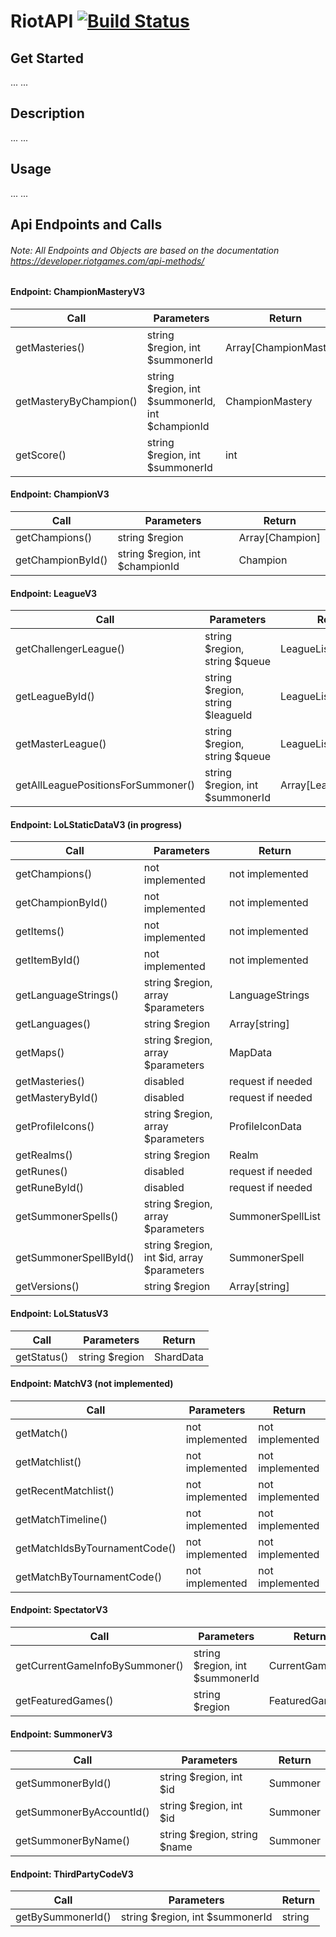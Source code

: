 # RiotAPI [![Build Status](https://travis-ci.org/Phil404/RiotAPI.svg?branch=master)](https://travis-ci.org/Phil404/RiotAPI)

## Get Started

...
...

## Description
...
...

## Usage
...
...

## Api Endpoints and Calls
###### Note: All Endpoints and Objects are based on the documentation https://developer.riotgames.com/api-methods/
#### Endpoint: ChampionMasteryV3
Call | Parameters | Return
---- | ---------- | ------
getMasteries() | string $region, int $summonerId | Array[ChampionMastery]
getMasteryByChampion() | string $region, int $summonerId, int $championId | ChampionMastery
getScore() | string $region, int $summonerId | int

#### Endpoint: ChampionV3
Call | Parameters | Return
---- | ---------- | ------
getChampions() | string $region | Array[Champion]
getChampionById() | string $region, int $championId | Champion

#### Endpoint: LeagueV3
Call | Parameters | Return
---- | ---------- | ------
getChallengerLeague() | string $region, string $queue | LeagueList
getLeagueById() | string $region, string $leagueId | LeagueList
getMasterLeague() | string $region, string $queue | LeagueList
getAllLeaguePositionsForSummoner() | string $region, int $summonerId | Array[LeaguePosition]

#### Endpoint: LoLStaticDataV3 (in progress)
Call | Parameters | Return
---- | ---------- | ------
getChampions() | not implemented | not implemented
getChampionById() | not implemented | not implemented
getItems() | not implemented | not implemented
getItemById() | not implemented | not implemented
getLanguageStrings() | string $region, array $parameters | LanguageStrings
getLanguages() | string $region | Array[string]
getMaps() | string $region, array $parameters | MapData
getMasteries() | disabled | request if needed
getMasteryById() | disabled | request if needed
getProfileIcons() | string $region, array $parameters | ProfileIconData
getRealms() | string $region | Realm
getRunes() | disabled | request if needed
getRuneById() | disabled | request if needed
getSummonerSpells() | string $region, array $parameters | SummonerSpellList
getSummonerSpellById() | string $region, int $id, array $parameters | SummonerSpell
getVersions() | string $region | Array[string]

#### Endpoint: LoLStatusV3
Call | Parameters | Return
---- | ---------- | ------
getStatus() | string $region | ShardData

#### Endpoint: MatchV3 (not implemented)
Call | Parameters | Return
---- | ---------- | ------
getMatch() | not implemented | not implemented
getMatchlist() | not implemented | not implemented
getRecentMatchlist() | not implemented | not implemented
getMatchTimeline() | not implemented | not implemented
getMatchIdsByTournamentCode() | not implemented | not implemented
getMatchByTournamentCode() | not implemented | not implemented

#### Endpoint: SpectatorV3
Call | Parameters | Return
---- | ---------- | ------
getCurrentGameInfoBySummoner() | string $region, int $summonerId | CurrentGameInfo
getFeaturedGames() | string $region | FeaturedGames

#### Endpoint: SummonerV3
Call | Parameters | Return 
---- | ---------- | ------
getSummonerById() | string $region, int $id | Summoner
getSummonerByAccountId() | string $region, int $id | Summoner
getSummonerByName() | string $region, string $name | Summoner

#### Endpoint: ThirdPartyCodeV3
Call | Parameters | Return
---- | ---------- | ------
getBySummonerId() | string $region, int $summonerId | string

